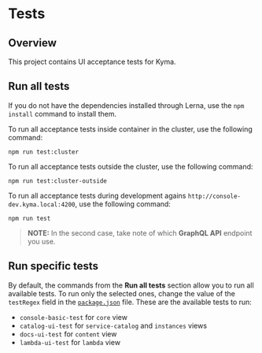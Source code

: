 # Tests

## Overview

This project contains UI acceptance tests for Kyma.

## Run all tests

If you do not have the dependencies installed through Lerna, use the `npm install` command to install them.

To run all acceptance tests inside container in the cluster, use the following command:

```
npm run test:cluster
```

To run all acceptance tests outside the cluster, use the following command:

```
npm run test:cluster-outside
```

To run all acceptance tests during development agains `http://console-dev.kyma.local:4200`, use the following command:

```
npm run test
```

> **NOTE:** In the second case, take note of which **GraphQL API** endpoint you use.

## Run specific tests

By default, the commands from the **Run all tests** section allow you to run all available tests. To run only the selected ones, change the value of the `testRegex` field in the [`package.json`](package.json) file. These are the available tests to run:

- `console-basic-test` for `core` view
- `catalog-ui-test` for `service-catalog` and `instances` views
- `docs-ui-test` for `content` view
- `lambda-ui-test` for `lambda` view

